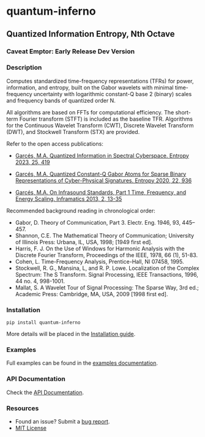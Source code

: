 # quantum-inferno
## Quantized Information Entropy, Nth Octave

### Caveat Emptor: Early Release Dev Version

### Description
Computes standardized time-frequency representations (TFRs) for power, information, and entropy, 
built on the Gabor wavelets with minimal time-frequency uncertainty with 
logarithmic constant-Q base 2 (binary) scales and frequency bands of quantized order N.

All algorithms are based on FFTs for computational efficiency. 
The short-term Fourier transform (STFT) is included as the baseline TFR.
Algorithms for the Continuous Wavelet Transform (CWT), Discrete Wavelet Transform (DWT), 
and Stockwell Transform (STX) are provided.

Refer to the open access publications:

- [Garcés, M.A. Quantized Information in Spectral Cyberspace. Entropy 2023, 25, 419](https://doi.org/10.3390/e25030419)

- [Garcés, M.A. Quantized Constant-Q Gabor Atoms for 
Sparse Binary Representations of Cyber-Physical Signatures. Entropy 2020, 22, 936](https://doi.org/10.3390/e22090936)

- [Garcés, M.A. On Infrasound Standards, Part 1 Time, Frequency, and Energy Scaling. 
Inframatics 2013, 2, 13-35](https://doi.org/10.4236/inframatics.2013.22002)
 
Recommended background reading in chronological order:
- Gabor, D. Theory of Communication, Part 3. Electr. Eng. 1946, 93, 445–457.
- Shannon, C.E. The Mathematical Theory of Communication; University of Illinois Press: Urbana, IL, USA, 1998; [1949 first ed].
- Harris, F. J. On the Use of Windows for Harmonic Analysis with the Discrete Fourier Transform, Proceedings of the IEEE, 1978, 66 (1), 51-83.
- Cohen, L. Time-Frequency Analysis, Prentice-Hall, NI 07458, 1995.
- Stockwell, R. G., Mansina, L, and R. P. Lowe. Localization of the Complex Spectrum: The S Transform. Signal Processing, IEEE Transactions, 1996, 44 no. 4, 998-1001.
- Mallat, S. A Wavelet Tour of Signal Processing: The Sparse Way, 3rd ed.; Academic Press: Cambridge, MA, USA, 2009 [1998 first ed].


### Installation
```shell script
pip install quantum-inferno
```

More details will be placed in the [Installation guide](https://github.com/ISLA-UH/quantum-inferno/docs/installation.md).

### Examples
Full examples can be found in the [examples documentation](https://github.com/ISLA-UH/quantum-inferno/tree/main/docs/examples_tutorial).

### API Documentation
Check the [API Documentation](https://redvoxinc.github.io/quantum-inferno).

### Resources

- Found an issue? Submit a [bug report](https://github.com/ISLA-UH/quantum-inferno/issues).
- [MIT License](https://github.com/ISLA-UH/quantum-inferno/blob/main/LICENSE)
